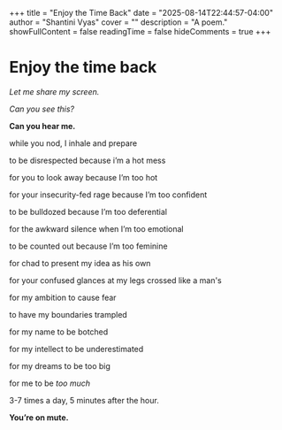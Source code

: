 +++ 
title = "Enjoy the Time Back" 
date = "2025-08-14T22:44:57-04:00" 
author = "Shantini Vyas" 
cover = "" 
description = "A poem." 
showFullContent = false 
readingTime = false 
hideComments = true 
+++

# Enjoy the time back 

*Let me share my screen.*

*Can you see this?*

**Can you hear me.**

while you nod, I inhale and prepare

to be disrespected because i’m a hot mess

for you to look away because I’m too hot 

for your insecurity-fed rage because I’m too confident 

to be bulldozed because I’m too deferential

for the awkward silence when I’m too emotional

to be counted out because I’m too feminine

for chad to present my idea as his own 

for your confused glances at my legs crossed like a man's 

for my ambition to cause fear

to have my boundaries trampled

for my name to be botched

for my intellect to be underestimated

for my dreams to be too big

for me to be *too much*

3-7 times a day, 5 minutes after the hour. 

**You’re on mute.**
